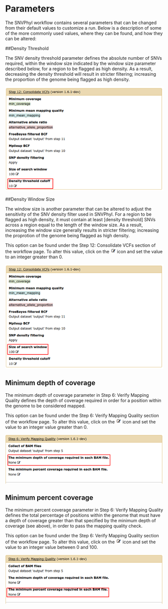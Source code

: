 # Parameters

The SNVPhyl workflow contains several parameters that can be changed from their default values to customize a run. Below is a description of some of the more commonly used values, where they can be found, and how they can be altered:

##Density Threshold 

The SNV density threshold parameter defines the absolute number of SNVs required, within the window size indicated by the window size parameter described below, for a region to be flagged as high density.  As a result, decreasing the density threshold will result in stricter filtering; increasing the proportion of the genome being flagged as high density. 

![density_threshold][]

##Density Window Size

The window size is another parameter that can be altered to adjust the sensitivity of the SNV density filter used in SNVPhyl.  For a region to be flagged as high density, it must contain at least [density threshold] SNVs across a region equal to the length of the window size.  As a result, increasing the window size generally results in stricter filtering; increasing the proprotion of the genome being flagged as high density.

This option can be found under the Step 12: Consolidate VCFs section of the workflow page. To alter this value, click on the ![edit_param][] icon and set the value to an integer greater than 0.  

![window_size][]

## Minimum depth of coverage

The minimum depth of coverage parameter in Step 6: Verify Mapping Quality defines the depth of coverage required in order for a position within the genome to be considered mapped. 

This option can be found under the Step 6: Verify Mapping Quality section of the workflow page.  To alter this value, click on the ![edit_param][] icon and set the value to an integer value greater than 0.    

![min_depth_cov][]

## Minimum percent coverage

The minimum percent coverage parameter in Step 6: Verify Mapping Quality defines the total percentage of positions within the genome that must have a depth of coverage greater than that specified by the minimum depth of coverage (see above), in order to pass the mapping quality check.    

This option can be found under the Step 6: Verify Mapping Quality section of the workflow page.  To alter this value, click on the ![edit_param][] icon and set the value to an integer value between 0 and 100.

![min_percent_coverage][]

[min_depth_cov]: images/min_depth_cov.png
[min_percent_coverage]: images/min_percent_coverage.png
[window_size]: images/window_size.png
[density_threshold]: images/density_threshold.png
[edit_param]: images/edit_param.png  
